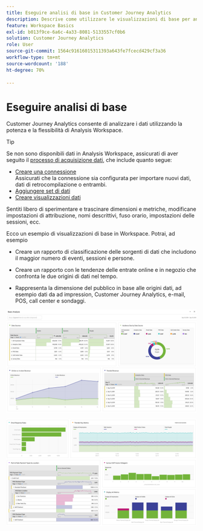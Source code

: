 ```yaml
---
title: Eseguire analisi di base in Customer Journey Analytics
description: Descrive come utilizzare le visualizzazioni di base per analizzare i dati in Customer Journey Analytics
feature: Workspace Basics
exl-id: b013f9ce-6a6c-4a33-8081-5133557cf0b6
solution: Customer Journey Analytics
role: User
source-git-commit: 1564c91616015311393a643fe7fcecd429cf3a36
workflow-type: tm+mt
source-wordcount: '188'
ht-degree: 70%

---
```


# Eseguire analisi di base

Customer Journey Analytics consente di analizzare i dati utilizzando la potenza e la flessibilità di Analysis Workspace.

>[!TIP]
>
>Se non sono disponibili dati in Analysis Workspace, assicurati di aver seguito il [processo di acquisizione dati](/help/data-ingestion/data-ingestion.md), che include quanto segue:<ul><li>[Creare una connessione](/help/connections/create-connection.md#create-and-configure-the-connection) </br>Assicurati che la connessione sia configurata per importare nuovi dati, dati di retrocompilazione o entrambi.</li><li>[Aggiungere set di dati](/help/connections/create-connection.md#add-and-configure-datasets)</li><li>[Creare visualizzazioni dati](/help/data-views/create-dataview.md)</li></ul>

Sentiti libero di sperimentare e trascinare dimensioni e metriche, modificane impostazioni di attribuzione, nomi descrittivi, fuso orario, impostazioni delle sessioni, ecc.

Ecco un esempio di visualizzazioni di base in Workspace. Potrai, ad esempio

* Creare un rapporto di classificazione delle sorgenti di dati che includono il maggior numero di eventi, sessioni e persone.

* Creare un rapporto con le tendenze delle entrate online e in negozio che confronta le due origini di dati nel tempo.

* Rappresenta la dimensione del pubblico in base alle origini dati, ad esempio dati da ad impression, Customer Journey Analytics, e-mail, POS, call center e sondaggi.

![Visualizzazioni di esempio di grafici di analisi di base.](assets/cja-basic-analysis.png)

![Altri esempi di visualizzazioni dei grafici di analisi di base](assets/cja-basic-analysis2.png)

